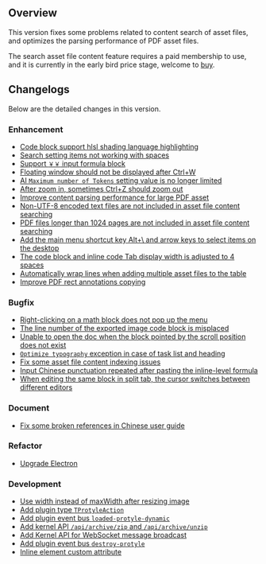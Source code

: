 ## Overview

This version fixes some problems related to content search of asset files, and optimizes the parsing performance of PDF asset files.

The search asset file content feature requires a paid membership to use, and it is currently in the early bird price stage, welcome to [buy](https://b3log.org/siyuan/en/pricing.html).

## Changelogs

Below are the detailed changes in this version.


### Enhancement

* [Code block support hlsl shading language highlighting](https://github.com/siyuan-note/siyuan/issues/8431)
* [Search setting items not working with spaces](https://github.com/siyuan-note/siyuan/issues/9007)
* [Support `￥￥` input formula block](https://github.com/siyuan-note/siyuan/issues/9015)
* [Floating window should not be displayed after Ctrl+W](https://github.com/siyuan-note/siyuan/issues/9018)
* [AI `Maximum number of Tokens` setting value is no longer limited](https://github.com/siyuan-note/siyuan/issues/9023)
* [After zoom in, sometimes Ctrl+Z should zoom out](https://github.com/siyuan-note/siyuan/issues/9041)
* [Improve content parsing performance for large PDF asset](https://github.com/siyuan-note/siyuan/pull/9051)
* [Non-UTF-8 encoded text files are not included in asset file content searching](https://github.com/siyuan-note/siyuan/issues/9052)
* [PDF files longer than 1024 pages are not included in asset file content searching](https://github.com/siyuan-note/siyuan/issues/9053)
* [Add the main menu shortcut key Alt+\ and arrow keys to select items on the desktop](https://github.com/siyuan-note/siyuan/issues/9055)
* [The code block and inline code Tab display width is adjusted to 4 spaces](https://github.com/siyuan-note/siyuan/issues/9056)
* [Automatically wrap lines when adding multiple asset files to the table](https://github.com/siyuan-note/siyuan/issues/9058)
* [Improve PDF rect annotations copying](https://github.com/siyuan-note/siyuan/pull/9061)

### Bugfix

* [Right-clicking on a math block does not pop up the menu](https://github.com/siyuan-note/siyuan/issues/9020)
* [The line number of the exported image code block is misplaced](https://github.com/siyuan-note/siyuan/issues/9029)
* [Unable to open the doc when the block pointed by the scroll position does not exist](https://github.com/siyuan-note/siyuan/issues/9030)
* [`Optimize typography` exception in case of task list and heading](https://github.com/siyuan-note/siyuan/issues/9035)
* [Fix some asset file content indexing issues](https://github.com/siyuan-note/siyuan/issues/9045)
* [Input Chinese punctuation repeated after pasting the inline-level formula](https://github.com/siyuan-note/siyuan/issues/9054)
* [When editing the same block in split tab, the cursor switches between different editors](https://github.com/siyuan-note/siyuan/issues/9063)

### Document

* [Fix some broken references in Chinese user guide](https://github.com/siyuan-note/siyuan/issues/9059)

### Refactor

* [Upgrade Electron](https://github.com/siyuan-note/siyuan/issues/8982)

### Development

* [Use width instead of maxWidth after resizing image](https://github.com/siyuan-note/siyuan/issues/8683)
* [Add plugin type `TProtyleAction`](https://github.com/siyuan-note/siyuan/issues/8988)
* [Add plugin event bus `loaded-protyle-dynamic`](https://github.com/siyuan-note/siyuan/issues/9021)
* [Add kernel API `/api/archive/zip` and `/api/archive/unzip`](https://github.com/siyuan-note/siyuan/issues/9028)
* [Add Kernel API for WebSocket message broadcast](https://github.com/siyuan-note/siyuan/pull/9031)
* [Add plugin event bus `destroy-protyle`](https://github.com/siyuan-note/siyuan/issues/9033)
* [Inline element custom attribute](https://github.com/siyuan-note/siyuan/issues/9038)
